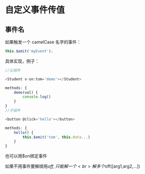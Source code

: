 # 自定义事件传值

## 事件名

如果触发一个 camelCase 名字的事件：
```js
this.$emit('myEvent');
```

具体实现，例子：
```js
//父组件

<Student v-on:tom='demo'></Student>

methods: {
	demo(val) {
		console.log()
	}
}
//子组件

<button @click='hello'></button>

methods: {
	hello() {
		this.$emit('tom', this.data...)
	}
}
```
也可以用$on绑定事件<br>

如果不用事件要解绑用$off,只能解一个<br>
解多个$off([arg1,arg2,...])

